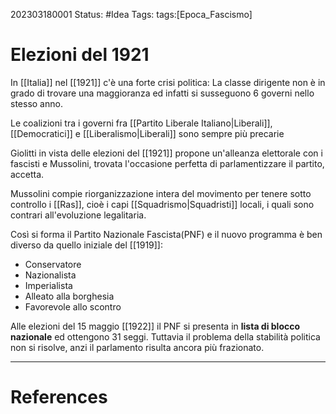 202303180001
Status: #Idea
Tags:
tags:[Epoca_Fascismo]

# Elezioni del 1921
In [[Italia]] nel [[1921]] c'è una forte crisi politica: La classe dirigente non è in grado di trovare una maggioranza ed infatti si susseguono 6 governi nello stesso anno.

Le coalizioni tra i governi fra [[Partito Liberale Italiano|Liberali]], [[Democratici]] e [[Liberalismo|Liberali]] sono sempre più precarie

Giolitti in vista delle elezioni del [[1921]] propone un'alleanza elettorale con i fascisti e Mussolini, trovata l'occasione perfetta di parlamentizzare il partito, accetta.

Mussolini compie riorganizzazione intera del movimento per tenere sotto controllo i [[Ras]], cioè i capi [[Squadrismo|Squadristi]] locali, i quali sono contrari all'evoluzione legalitaria.

Così si forma il Partito Nazionale Fascista(PNF) e il nuovo programma è ben diverso da quello iniziale del [[1919]]:
- Conservatore
- Nazionalista
- Imperialista
- Alleato alla borghesia
- Favorevole allo scontro

Alle elezioni del 15 maggio [[1922]] il PNF si presenta in **lista di blocco nazionale** ed ottengono 31 seggi.
Tuttavia il problema della stabilità politica non si risolve, anzi il parlamento risulta ancora più frazionato.



---
# References